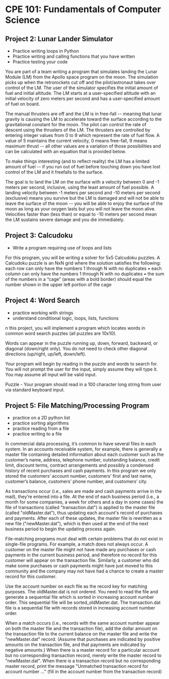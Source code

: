 
# CPE 101: Fundamentals of Computer Science

## Project 2: Lunar Lander Simulator

- Practice writing loops in Python
- Practice writing and calling functions that you have written
- Practice testing your code

You are part of a team writing a program that simulates landing the Lunar Module (LM) from the Apollo space program on the moon. The simulation picks up when the retrorockets cut off and the pilot/astronaut takes over control of the LM. The user of the simulator specifies the initial amount of fuel and initial altitude. The LM starts at a user-specified altitude with an initial velocity of zero meters per second and has a user-specified amount of fuel on board.

The manual thrusters are off and the LM is in free-fall -- meaning that lunar gravity is causing the LM to accelerate toward the surface according to the gravitational constant for the moon. The pilot can control the rate of descent using the thrusters of the LM. The thrusters are controlled by entering integer values from 0 to 9 which represent the rate of fuel flow. A value of 5 maintains the current velocity, 0 means free-fall, 9 means maximum thrust -- all other values are a variation of those possibilities and can be calculated with an equation that is provided below.

To make things interesting (and to reflect reality) the LM has a limited amount of fuel -- if you run out of fuel before touching down you have lost control of the LM and it freefalls to the surface.

The goal is to land the LM on the surface with a velocity between 0 and -1 meters per second, inclusive, using the least amount of fuel possible. A landing velocity between -1 meters per second and -10 meters per second (exclusive) means you survive but the LM is damaged and will not be able to leave the surface of the moon -- you will be able to enjoy the surface of the moon as long as your oxygen lasts but you will not leave the moon alive. Velocities faster than (less than) or equal to -10 meters per second mean the LM sustains severe damage and you die immediately.


## Project 3: Calcudoku

- Write a program requiring use of loops and lists

For this program, you will be writing a solver for 5x5 Calcudoku puzzles. A Calcudoku puzzle is an NxN grid where the solution satisfies the following:
each row can only have the numbers 1 through N with no duplicates
• each column can only have the numbers 1 through N with no duplicates
• the sum of the numbers in a “cage” (areas with a bold border) should equal the
number shown in the upper left portion of the cage

## Project 4: Word Search

- practice working with strings
- understand conditional logic, loops, lists, functions

n this project, you will implement a program which locates words in common word search 
puzzles (all puzzles are 10x10).

Words can appear in the puzzle running up, down, forward, backward, or diagonal 
(down/right only). You do not need to check other diagonal directions (up/right, up/left, 
down/left).

Your program will begin by reading in the puzzle and words to search for.  You will not prompt 
the user for the input, simply assume they will type it.  You may assume all input will be valid 
input.

Puzzle - Your program should read in a 100 character long string from user via standard 
keyboard input.

## Project 5: File Matching/Processing Program

- practice on a 2D python list
- practice sorting algorithms
- practice reading from a file
- practice writing to a file

In commercial data processing, it’s common to have several files in each system. In an 
accounts receivable system, for example, there is generally a master file containing detailed 
information about each customer such as the customer’s name, address, telephone number, 
outstanding balance, credit limit, discount terms, contract arrangements and possibly a 
condensed history of recent purchases and cash payments. In this program we only stored the 
customers’ account number, customers’ first and last name, customer’s balance, customers’ 
phone number, and customers’ city. 

As transactions occur (i.e., sales are made and cash payments arrive in the mail), they’re 
entered into a file. At the end of each business period (i.e., a month for some companies, a week 
for others and a day in some cases) the file of transactions (called "transaction.dat") is applied to 
the master file (called "oldMaster.dat"), thus updating each account's record of purchases and 
payments. After each of these updates, the master file is rewritten as a new file 
("newMaster.dat"), which is then used at the end of the next business period to begin the 
updating process again.

File-matching programs must deal with certain problems that do not exist in single-file 
programs. For example, a match does not always occur. A customer on the master file might not 
have made any purchases or cash payments in the current business period, and therefore no 
record for this customer will appear on the transaction file. Similarly, a customer who did make 
some purchases or cash payments might have just moved to this community and the company 
may not have had a chance to create a master record for this customer. 

Use the account number on each file as the record key for matching purposes. The 
oldMaster.dat is not ordered. You need to read the file and generate a sequential file which is 
sorted in increasing account number order. This sequential file will be sorted_oldMaster.dat. 
The transaction.dat file is a sequential file with records stored in increasing account number 
order. 

When a match occurs (i.e., records with the same account number appear on both the master file 
and the transaction file), add the dollar amount on the transaction file to the current balance on 
the master file and write the "newMaster.dat" record. (Assume that purchases are indicated by 
positive amounts on the transaction file, and that payments are indicated by negative amounts.) 
When there is a master record for a particular account but no corresponding transaction record, 
merely write the master record to "newMaster.dat". When there is a transaction record but no 
corresponding master record, print the message "Unmatched transaction record for account 
number ..." (fill in the account number from the transaction record) 


